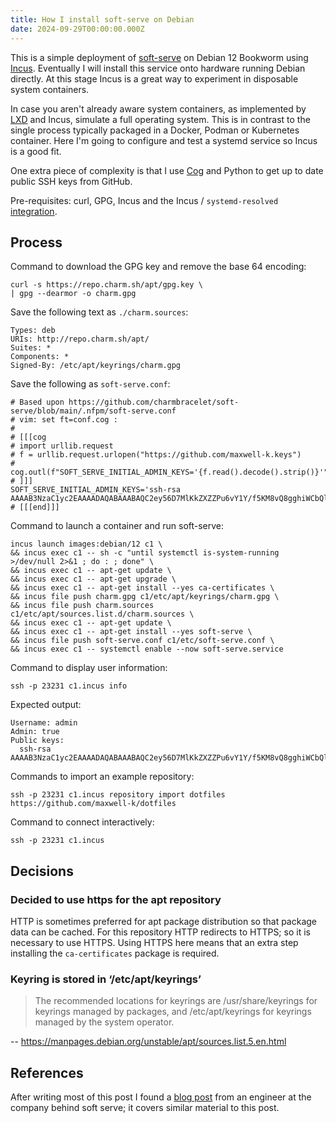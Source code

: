 ```yaml
---
title: How I install soft-serve on Debian
date: 2024-09-29T00:00:00.000Z
---
```


<!--
Copyright 2024 Keith Maxwell
SPDX-License-Identifier: CC-BY-SA-4.0
-->

This is a simple deployment of [soft-serve] on Debian 12 Bookworm using [Incus].
Eventually I will install this service onto hardware running Debian directly. At
this stage Incus is a great way to experiment in disposable system containers.

In case you aren't already aware system containers, as implemented by [LXD] and
Incus, simulate a full operating system. This is in contrast to the single
process typically packaged in a Docker, Podman or Kubernetes container. Here I'm
going to configure and test a systemd service so Incus is a good fit.

One extra piece of complexity is that I use [Cog] and Python to get up to date
public SSH keys from GitHub.

Pre-requisites: curl, GPG, Incus and the Incus / `systemd-resolved`
[integration].

[LXD]: https://canonical.com/lxd
[Incus]: https://linuxcontainers.org/incus/
[integration]: https://linuxcontainers.org/incus/docs/main/howto/network_bridge_resolved/

## Process

Command to download the GPG key and remove the base 64 encoding:

    curl -s https://repo.charm.sh/apt/gpg.key \
    | gpg --dearmor -o charm.gpg

Save the following text as `./charm.sources`:

    Types: deb
    URIs: http://repo.charm.sh/apt/
    Suites: *
    Components: *
    Signed-By: /etc/apt/keyrings/charm.gpg

Save the following as `soft-serve.conf`:

    # Based upon https://github.com/charmbracelet/soft-serve/blob/main/.nfpm/soft-serve.conf
    # vim: set ft=conf.cog :
    #
    # [[[cog
    # import urllib.request
    # f = urllib.request.urlopen("https://github.com/maxwell-k.keys")
    # cog.outl(f"SOFT_SERVE_INITIAL_ADMIN_KEYS='{f.read().decode().strip()}'")
    # ]]]
    SOFT_SERVE_INITIAL_ADMIN_KEYS='ssh-rsa AAAAB3NzaC1yc2EAAAADAQABAAABAQC2ey56D7MlKkZXZZPu6vY1Y/f5KM8vQ8gghiWCbQlUkLlJAXWEKzPymU3FRSJO8EkrNvHw+7DlMizhpjOLyfSNKfxbRkbs/3DYUd7mg5Y/a2z+EMDL975mNxkd7PFwjnDF0MFXnfuVYUqCLZMNoUyVRE8sZUuVgrkVWeME9Wqqh/69v4W//V5ImjqxCFXnI73ATrot0I1hRDPM339TW/EVMakxBjyutYW5/W7bWCu1nEu7T3SZrQZLrVNrp2FHL9cy4Dl9iwyL0Jhp72o9NiaKjRUZqM9OGz5dGRZ3ALmPddqLJP6PUAPaLRPl14ef09ErXmQFn27RNT2zj3IJK5NF'
    # [[[end]]]

Command to launch a container and run soft-serve:

    incus launch images:debian/12 c1 \
    && incus exec c1 -- sh -c "until systemctl is-system-running >/dev/null 2>&1 ; do : ; done" \
    && incus exec c1 -- apt-get update \
    && incus exec c1 -- apt-get upgrade \
    && incus exec c1 -- apt-get install --yes ca-certificates \
    && incus file push charm.gpg c1/etc/apt/keyrings/charm.gpg \
    && incus file push charm.sources c1/etc/apt/sources.list.d/charm.sources \
    && incus exec c1 -- apt-get update \
    && incus exec c1 -- apt-get install --yes soft-serve \
    && incus file push soft-serve.conf c1/etc/soft-serve.conf \
    && incus exec c1 -- systemctl enable --now soft-serve.service

<!--
ssh-keygen -R '[c1.incus]:23231'
-->

Command to display user information:

    ssh -p 23231 c1.incus info

Expected output:

    Username: admin
    Admin: true
    Public keys:
      ssh-rsa AAAAB3NzaC1yc2EAAAADAQABAAABAQC2ey56D7MlKkZXZZPu6vY1Y/f5KM8vQ8gghiWCbQlUkLlJAXWEKzPymU3FRSJO8EkrNvHw+7DlMizhpjOLyfSNKfxbRkbs/3DYUd7mg5Y/a2z+EMDL975mNxkd7PFwjnDF0MFXnfuVYUqCLZMNoUyVRE8sZUuVgrkVWeME9Wqqh/69v4W//V5ImjqxCFXnI73ATrot0I1hRDPM339TW/EVMakxBjyutYW5/W7bWCu1nEu7T3SZrQZLrVNrp2FHL9cy4Dl9iwyL0Jhp72o9NiaKjRUZqM9OGz5dGRZ3ALmPddqLJP6PUAPaLRPl14ef09ErXmQFn27RNT2zj3IJK5NF

Commands to import an example repository:

    ssh -p 23231 c1.incus repository import dotfiles https://github.com/maxwell-k/dotfiles

Command to connect interactively:

    ssh -p 23231 c1.incus

## Decisions

### Decided to use https for the apt repository

HTTP is sometimes preferred for apt package distribution so that package data
can be cached. For this repository HTTP redirects to HTTPS; so it is necessary
to use HTTPS. Using HTTPS here means that an extra step installing the
`ca-certificates` package is required.

### Keyring is stored in ‘/etc/apt/keyrings’

> The recommended locations for keyrings are /usr/share/keyrings for keyrings
> managed by packages, and /etc/apt/keyrings for keyrings managed by the system
> operator.

-- <https://manpages.debian.org/unstable/apt/sources.list.5.en.html>

[Cog]: https://cog.readthedocs.io/en/latest/
[soft-serve]: https://github.com/charmbracelet/soft-serve
[Incus]: https://linuxcontainers.org/incus/

## References

After writing most of this post I found a [blog post] from an engineer at the
company behind soft serve; it covers similar material to this post.

[blog post]: https://charm.sh/blog/self-hosted-soft-serve/

<!-- vim: set filetype=markdown.htmlCommentNoSpell : -->
